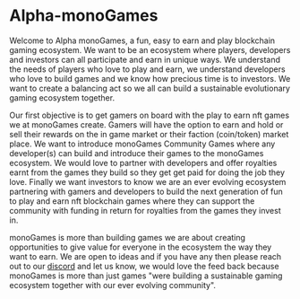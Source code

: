 <h1>Alpha-monoGames</h1>

Welcome to Alpha monoGames, a fun, easy to earn and play blockchain gaming ecosystem. We want to be an ecosystem where players, developers and investors can all participate and earn in unique ways. We understand the needs of players who love to play and earn, we understand developers who love to build games and we know how precious time is to investors. We want to create a balancing act so we all can build a sustainable evolutionary gaming ecosystem together.

Our first objective is to get gamers on board with the play to earn nft games we at monoGames create. Gamers will have the option to earn and hold or sell their rewards on the in game market or their faction (coin/token) market place. We want to introduce monoGames Community Games where any developer(s) can build and introduce their games to the monoGames ecosystem. We would love to partner with developers and offer royalties earnt from the games they build so they get get paid for doing the job they love. Finally we want investors to know we are an ever evolving ecosystem partnering with gamers and developers to build the next generation of fun to play and earn nft blockchain games where they can support the community with funding in return for royalties from the games they invest in.

monoGames is more than building games we are about creating opportunities to give value for everyone in the ecosystem the way they want to earn. We are open to ideas and if you have any then please reach out to our <a href="https://discord.gg/7mp3vy7y">discord</a> and let us know, we would love the feed back because monoGames is more than just games "were building a sustainable gaming ecosystem together with our ever evolving community".
